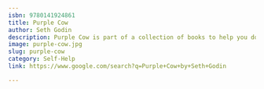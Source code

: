 ```yaml
---
isbn: 9780141924861
title: Purple Cow
author: Seth Godin
description: Purple Cow is part of a collection of books to help you do better marketing.
image: purple-cow.jpg
slug: purple-cow
category: Self-Help
link: https://www.google.com/search?q=Purple+Cow+by+Seth+Godin

---
```

